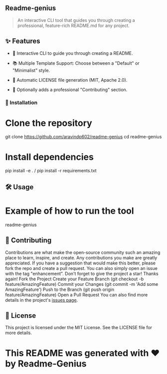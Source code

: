 ## Readme-genius

> An interactive CLI tool that guides you through creating a professional, feature-rich README.md for any project.



## ✨ Features

- 💬 Interactive CLI to guide you through creating a README.
- 📚 Multiple Template Support: Choose between a "Default" or "Minimalist" style.
- 📄 Automatic LICENSE file generation (MIT, Apache 2.0).

- 🤝 Optionally adds a professional "Contributing" section.

### 🚀 Installation



# Clone the repository
git clone https://github.com/aravindp602/readme-genius
cd readme-genius

# Install dependencies 

pip install -e . / pip install -r requirements.txt


## 🛠️ Usage

# Example of how to run the tool
readme-genius




## 🤝 Contributing

Contributions are what make the open-source community such an amazing place to learn, inspire, and create. Any contributions you make are greatly appreciated.
If you have a suggestion that would make this better, please fork the repo and create a pull request. You can also simply open an issue with the tag "enhancement".
Don't forget to give the project a star! Thanks again!
Fork the Project
Create your Feature Branch (git checkout -b feature/AmazingFeature)
Commit your Changes (git commit -m 'Add some AmazingFeature')
Push to the Branch (git push origin feature/AmazingFeature)
Open a Pull Request
You can also find more details in the project's [issues page](https://github.com/aravindp602/readme-genius/issues).



## 📄 License
This project is licensed under the MIT License. See the LICENSE file for more details.


# This README was generated with ❤️ by Readme-Genius